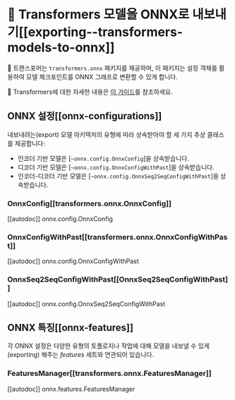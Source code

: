 <!--Copyright 2020 The HuggingFace Team. All rights reserved.

Licensed under the Apache License, Version 2.0 (the "License"); you may not use this file except in compliance with
the License. You may obtain a copy of the License at

http://www.apache.org/licenses/LICENSE-2.0

Unless required by applicable law or agreed to in writing, software distributed under the License is distributed on
an "AS IS" BASIS, WITHOUT WARRANTIES OR CONDITIONS OF ANY KIND, either express or implied. See the License for the
specific language governing permissions and limitations under the License.

⚠️ Note that this file is in Markdown but contain specific syntax for our doc-builder (similar to MDX) that may not be
rendered properly in your Markdown viewer.

-->

# 🤗 Transformers 모델을 ONNX로 내보내기[[exporting--transformers-models-to-onnx]]

🤗 트랜스포머는 `transformers.onnx` 패키지를 제공하며, 이 패키지는 설정 객체를 활용하여 모델 체크포인트를 ONNX 그래프로 변환할 수 있게 합니다.

🤗 Transformers에 대한 자세한 내용은 [이 가이드](../serialization)를 참조하세요.

## ONNX 설정[[onnx-configurations]]

내보내려는(export) 모델 아키텍처의 유형에 따라 상속받아야 할 세 가지 추상 클래스를 제공합니다:

* 인코더 기반 모델은 [`~onnx.config.OnnxConfig`]을 상속받습니다.
* 디코더 기반 모델은 [`~onnx.config.OnnxConfigWithPast`]을 상속받습니다.
* 인코더-디코더 기반 모델은 [`~onnx.config.OnnxSeq2SeqConfigWithPast`]을 상속받습니다.

### OnnxConfig[[transformers.onnx.OnnxConfig]]

[[autodoc]] onnx.config.OnnxConfig

### OnnxConfigWithPast[[transformers.onnx.OnnxConfigWithPast]]

[[autodoc]] onnx.config.OnnxConfigWithPast

### OnnxSeq2SeqConfigWithPast[[OnnxSeq2SeqConfigWithPast]]

[[autodoc]] onnx.config.OnnxSeq2SeqConfigWithPast

## ONNX 특징[[onnx-features]]

각 ONNX 설정은 다양한 유형의 토폴로지나 작업에 대해 모델을 내보낼 수 있게(exporting) 해주는 _features_ 세트와 연관되어 있습니다.

### FeaturesManager[[transformers.onnx.FeaturesManager]]

[[autodoc]] onnx.features.FeaturesManager


